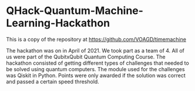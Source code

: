 # QHack-Quantum-Machine-Learning-Hackathon

This is a copy of the repository at https://github.com/VOAGD/timemachine

The hackathon was on in April of 2021. We took part as a team of 4. All of us were part of the QubitxQubit Quantum Computing Course.
The hackathon consisted of getting different types of challenges that needed to be solved using quantum computers.
The module used for the challenges was Qiskit in Python. Points were only awarded if the solution was correct and passed a certain speed threshold.
